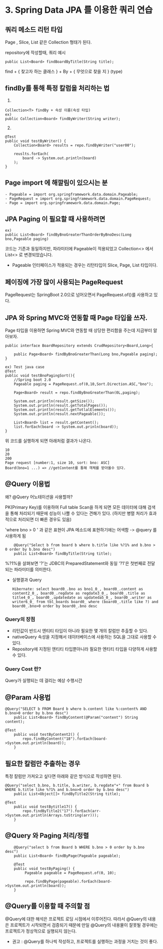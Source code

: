 # 3. Spring Data JPA 를 이용한 쿼리 연습

## 쿼리 메소드 리턴 타입

Page , Slice, List 같은 Collection 형태가 된다.

repository에 작성할때, 쿼리 예시

```text
public List<Board> findBoardByTitle(String title);
```

find + { 찾고자 하는 클래스 } + By + { 무엇으로 찾을 지 } \(type\)

## findBy를 통해 특정 칼럼을 처리하는 법

1.

```text
Collection<T> findBy + 속성 이름(속성 타입)
ex)
public Collection<Board> findByWriter(String writer);
```

2.

```text
@Test
public void testByWriter() {
    Collection<Board> results = repo.findByWriter("user00");

    reuslts.forEach(
        board -> System.out.println(board)
    );
}
```

## Page import 에 해깔림이 있으시는 분

```text
- Pageable = import org.springframework.data.domain.Pageable;
- PageRequest = import org.springframework.data.domain.PageRequest;
- Page = import org.springframework.data.domain.Page;
```

## JPA Paging 이 필요할 때 사용하려면

```text
ex)
public List<Board> findByBnoGreaterThanOrderByBnoDesc(Long bno,Pageable paging)
```

코드는 기존과 동일하지만, 파라미터에 Pageable이 적용되었고 Collection&lt;&gt; 에서 List&lt;&gt; 로 변경되었습니다.

* Pageable 인터페이스가 적용되는 경우는 리턴타입이 Slice, Page, List 타입이다.

## 페이징에 가장 많이 사용되는 PageRequest

PageRequest는 SpringBoot 2.0으로 넘어오면서 PageRequest.of\(\)를 사용하고 있다.

## JPA 와 Spring MVC와 연동할 때 Page 타입을 쓰자.

Page 타입을 이용하면 Spring MVC와 연동할 때 상당한 편리함을 주는데 지금부터 알아보자.

```text
public interface BoardRepository extends CrudRepository<Board,Long>{

    public Page<Board> findByBnoGreaterThan(Long bno,Pageable paging);
}
```

```text
ex) Test java case
@Test
public void testBnoPagingSort(){
    //Spring boot 2.0
    Pageable paging = PageRequest.of(0,10,Sort.Direction.ASC,"bno");

    Page<Board> result = repo.findByBnoGreaterThan(0L,paging);

    System.out.println(result.getSize());
    System.out.println(result.getTotalPages());
    System.out.println(result.getTotlalElements());
    System.out.println(result.nextPageable());

    List<Board> list = result.getContent();
    list.forEach(board -> System.out.prinln(board));
}
```

위 코드를 실행하게 되면 아래처럼 결과가 나온다.

```text
10
20
200
Page request [number:1, size 10, sort: bno: ASC]
Board(bno=1 ...) => //getContent를 통해 객체를 받아올수 있다.
```

## @Query 이용법

왜? @Query 어노테이션을 사용할까?

PK\(Primary Key\)를 이용하여 Full table Scan을 하게 되면 모든 데이터에 대해 검색을 통해 처리되기 때문에 성능이 나쁠 수 있다는 견해가 있다. \(하지만 병렬 처리가 효과적으로 처리되면 더 빠른 경우도 있음\)

'where bno &gt; 0 ' 과 같은 표현이 JPA 메소드에 표현하기에는 어색함 -&gt; @query 를 사용하게 됨

```text
    @Query("Select b from board b where b.title like %?1% and b.bno > 0 order by b.bno desc")
    public List<Board> findByTitle(String title);
```

%?1%을 살펴보면 '?'는 JDBC의 PreparedStatement와 동일 '?1'은 첫번째로 전달되는 파라미터를 의미한다.

* 실행결과 Query

  ```text
  Hibernate: select board0_.bno as bno1_0_, board0_.content as content2_0_, board0_.regdate as regdate3_0_, board0_.title as title4_0_, board0_.updatedate as updateda5_0_, board0_.writer as writer6_0_ from tbl_boards board0_ where (board0_.title like ?) and board0_.bno>0 order by board0_.bno desc
  ```

### Query의 장점

* 리턴값이 반드시 엔티티 타입이 아니라 필요한 몇 개의 칼럼만 추출할 수 있다.
* nativeQuery 속성을 지정해서 데이터베이스에 사용하는 SQL을 그대로 사용할 수 있다.
* Repository에 지정된 엔티티 타입뿐아니라 필요한 엔티티 타입을 다양하게 사용할 수 있다.

### Query Cost 란?

Query가 실행되는 데 걸리는 예상 수행시간

## @Param 사용법

```text
@Query("SELECT b FROM Board b where b.content like %:content% AND b.bno>0 order by b.bno desc")
    public List<Board> findByContent(@Param("content") String content);
```

```text
@Test
    public void testByContent2() {
        repo.findByContent("18").forEach(board->System.out.println(board));
    }
```

## 필요한 칼럼만 추출하는 경우

특정 칼럼만 가져오고 싶다면 아래와 같은 방식으로 작성하면 된다.

```text
@Query("select b.bno, b.title, b.writer, b.regdate"+" from Board b WHERE b.title like %?1% and b.bno>0 order by b.bno desc")
    public List<Object[]> findByTitle2(String title);
```

```text
@Test
    public void testBytitle17() {
        repo.findByTitle2("17").forEach(arr->System.out.println(Arrays.toString(arr)));
    }
```

## @Query 와 Paging 처리/정렬

```text
    @Query("select b from Board b WHERE b.bno > 0 order by b.bno desc")
    public List<Board> findByPage(Pageable pageable);
```

```text
    @Test
    public void testByPaging() {
         Pageable pageable = PageRequest.of(0, 10);

         repo.findByPage(pageable).forEach(board->System.out.println(board));
    }
```

## @Query를 이용할 때 주의할 점

@Query에 대한 해석은 프로젝트 로딩 시점에서 이루어진다. 따라서 @Query의 내용은 프로젝트가 시작되면서 검증되기 때문에 만일 @Query의 내용물이 잘못될 경우에는 프로젝트가 정상적으로 실행되지 않는다.

* 권고 : @Query를 하나씩 작성하고, 프로젝트를 실행하는 과정을 거치는 것이 좋다.

